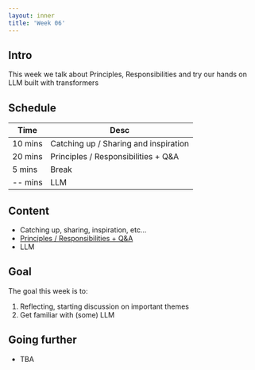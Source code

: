 ```yaml
---
layout: inner
title: 'Week 06'
---
```


## Intro

This week we talk about Principles, Responsibilities and try our hands on LLM built with transformers

## Schedule

| Time    | Desc                                  |
| ------- | ------------------------------------- |
| 10 mins | Catching up / Sharing and inspiration |
| 20 mins | Principles / Responsibilities + Q&A   |
| 5 mins  | Break                                 |
| -- mins | LLM                                   |

## Content

- Catching up, sharing, inspiration, etc...
- [Principles / Responsibilities + Q&A](https://digitalideation.github.io/digcre_h2301/slides/week06.html)
- LLM

## Goal

The goal this week is to:

1. Reflecting, starting discussion on important themes
2. Get familiar with (some) LLM

## Going further

- TBA
